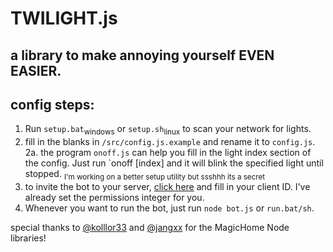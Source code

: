 # TWILIGHT.js
## a library to make annoying yourself EVEN EASIER.

## config steps:
1. Run `setup.bat`<sub>windows</sub> or `setup.sh`<sub>linux</sub> to scan your network for lights.
2. fill in the blanks in `/src/config.js.example` and rename it to `config.js`.
2a. the program `onoff.js` can help you fill in the light index section of the config.  Just run `onoff [index] and it will blink the specified light until stopped.
<sub>I'm working on a better setup utility but ssshhh its a secret</sub>
3. to invite the bot to your server, [click here](https://discordapi.com/permissions.html#52224) and fill in your client ID. I've already set the permissions integer for you.
4. Whenever you want to run the bot, just run `node bot.js` or `run.bat/sh`.

special thanks to [@kolllor33](https://github.com/kolllor33) and [@jangxx](https://github.com/jangxx) for the MagicHome Node libraries!